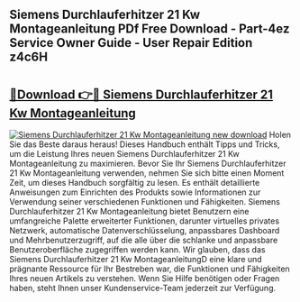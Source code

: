 ## Siemens Durchlauferhitzer 21 Kw Montageanleitung PDf Free Download - Part-4ez Service Owner Guide - User Repair Edition z4c6H

# <h2><a href="http://df6czgs.blite.top/?on=Siemens+Durchlauferhitzer+21+Kw+Montageanleitung">🔗Download 👉🔴 Siemens Durchlauferhitzer 21 Kw Montageanleitung</a></h2>

[![Siemens Durchlauferhitzer 21 Kw Montageanleitung new download](https://i.imgur.com/lujVjoI.png)](http://df6czgs.blite.top/?on=Siemens+Durchlauferhitzer+21+Kw+Montageanleitung)
Holen Sie das Beste daraus heraus! Dieses Handbuch enthält Tipps und Tricks, um die Leistung Ihres neuen Siemens Durchlauferhitzer 21 Kw Montageanleitung zu maximieren. Bevor Sie Ihr Siemens Durchlauferhitzer 21 Kw Montageanleitung verwenden, nehmen Sie sich bitte einen Moment Zeit, um dieses Handbuch sorgfältig zu lesen. Es enthält detaillierte Anweisungen zum Einrichten des Produkts sowie Informationen zur Verwendung seiner verschiedenen Funktionen und Fähigkeiten. Siemens Durchlauferhitzer 21 Kw Montageanleitung bietet Benutzern eine umfangreiche Palette erweiterter Funktionen, darunter virtuelles privates Netzwerk, automatische Datenverschlüsselung, anpassbares Dashboard und Mehrbenutzerzugriff, auf die alle über die schlanke und anpassbare Benutzeroberfläche zugegriffen werden kann. Wir glauben, dass das Siemens Durchlauferhitzer 21 Kw MontageanleitungD eine klare und prägnante Ressource für Ihr Bestreben war, die Funktionen und Fähigkeiten Ihres neuen Artikels zu verstehen. Wenn Sie Hilfe benötigen oder Fragen haben, steht Ihnen unser Kundenservice-Team jederzeit zur Verfügung.
